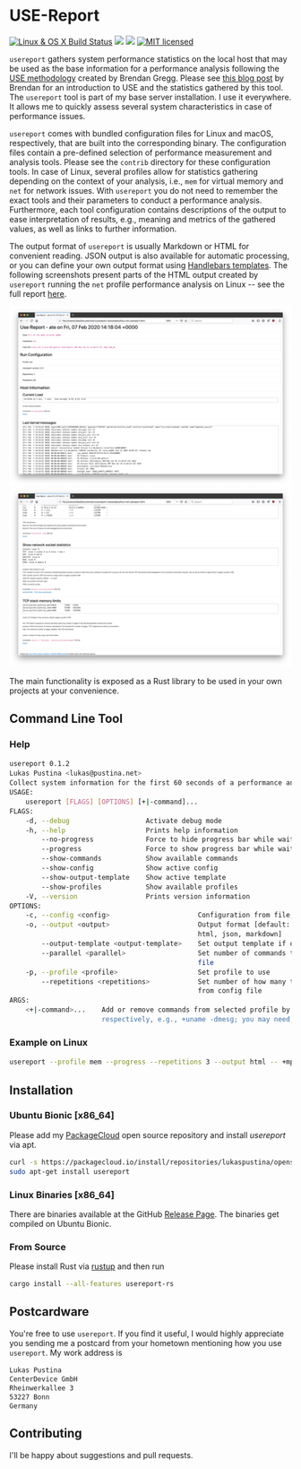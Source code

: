 # USE-Report

[![Linux & OS X Build Status](https://dev.azure.com/lukaspustina/usereport-rs/_apis/build/status/lukaspustina.usereport-rs?branchName=master)](https://dev.azure.com/lukaspustina/usereport-rs/_build/latest?definitionId=3&branchName=master) [![](https://img.shields.io/crates/v/usereport-rs.svg)](https://crates.io/crates/usereport-rs) [![](https://docs.rs/usereport-rs/badge.svg)](https://docs.rs/crate/usereport-rs/) [![MIT licensed](https://img.shields.io/badge/license-MIT-blue.svg?label=License)](./LICENSE)

`usereport` gathers system performance statistics on the local host that may be used as the base information for a performance analysis following the [USE methodology](http://www.brendangregg.com/usemethod.html) created by Brendan Gregg. Please see [this blog post](http://techblog.netflix.com/2015/11/linux-performance-analysis-in-60s.html) by Brendan for an introduction to USE and the statistics gathered by this tool. The `usereport` tool is part of my base server installation. I use it everywhere. It allows me to quickly assess several system characteristics in case of performance issues.

`usereport` comes with bundled configuration files for Linux and macOS, respectively, that are built into the corresponding binary. The configuration files contain a pre-defined selection of performance measurement and analysis tools. Please see the `contrib` directory for these configuration tools. In case of Linux, several profiles allow for statistics gathering depending on the context of your analysis, i.e., `mem` for virtual memory and `net` for network issues. With `usereport` you do not need to remember the exact tools and their parameters to conduct a performance analysis. Furthermore, each tool configuration contains descriptions of the output to ease interpretation of results, e.g., meaning and metrics of the gathered values, as well as links to further information.

The output format of `usereport` is usually Markdown or HTML for convenient reading. JSON output is also available for automatic processing, or you can define your own output format using [Handlebars templates](https://handlebarsjs.com). The following screenshots present parts of the HTML output created by `usereport` running the `net` profile performance analysis on Linux -- see the full report [here](https://htmlpreview.github.io/?https://github.com/lukaspustina/usereport-rs/blob/master/docs/linux-net-usereport.html).

<p float="center">
<center>
  <a href="docs/linux-net-usereport-html-1.jpg"><img src="https://raw.githubusercontent.com/lukaspustina/usereport-rs/master/docs/linux-net-usereport-html-1.jpg" /></a>
  <a href="docs/linux-net-usereport-html-2.jpg"><img src="https://raw.githubusercontent.com/lukaspustina/usereport-rs/master/docs/linux-net-usereport-html-2.jpg" /></a>
</center>
</p>

The main functionality is exposed as a Rust library to be used in your own projects at your convenience.

## Command Line Tool

### Help

```sh
usereport 0.1.2
Lukas Pustina <lukas@pustina.net>
Collect system information for the first 60 seconds of a performance analysis
USAGE:
    usereport [FLAGS] [OPTIONS] [+|-command]...
FLAGS:
    -d, --debug                   Activate debug mode
    -h, --help                    Prints help information
        --no-progress             Force to hide progress bar while waiting for all commands to finish
        --progress                Force to show progress bar while waiting for all commands to finish
        --show-commands           Show available commands
        --show-config             Show active config
        --show-output-template    Show active template
        --show-profiles           Show available profiles
    -V, --version                 Prints version information
OPTIONS:
    -c, --config <config>                      Configuration from file, or default if not present
    -o, --output <output>                      Output format [default: markdown]  [possible values: hbs,
                                               html, json, markdown]
        --output-template <output-template>    Set output template if output is set to "hbs"
        --parallel <parallel>                  Set number of commands to run in parallel; overrides setting from config
                                               file
    -p, --profile <profile>                    Set profile to use
        --repetitions <repetitions>            Set number of how many times to run commands in row; overrides setting
                                               from config file
ARGS:
    <+|-command>...    Add or remove commands from selected profile by prefixing the command's name with '+' or '-',
                       respectively, e.g., +uname -dmesg; you may need to use '--' to signify the end of the options
```

### Example on Linux

```sh
usereport --profile mem --progress --repetitions 3 --output html -- +mpstat
```

## Installation

### Ubuntu Bionic [x86_64]

Please add my [PackageCloud](https://packagecloud.io/lukaspustina/opensource) open source repository and install _usereport_ via apt.

```sh
curl -s https://packagecloud.io/install/repositories/lukaspustina/opensource/script.deb.sh | sudo bash
sudo apt-get install usereport
```

### Linux Binaries [x86_64]

There are binaries available at the GitHub [Release Page](https://github.com/lukaspustina/usereport-rs/releases). The binaries get compiled on Ubuntu Bionic.

### From Source

Please install Rust via [rustup](https://www.rustup.rs) and then run


```sh
cargo install --all-features usereport-rs
```

## Postcardware

You're free to use `usereport`. If you find it useful, I would highly appreciate you sending me a postcard from your hometown mentioning how you use `usereport`. My work address is

```
Lukas Pustina
CenterDevice GmbH
Rheinwerkallee 3
53227 Bonn
Germany
```

## Contributing

I'll be happy about suggestions and pull requests.

